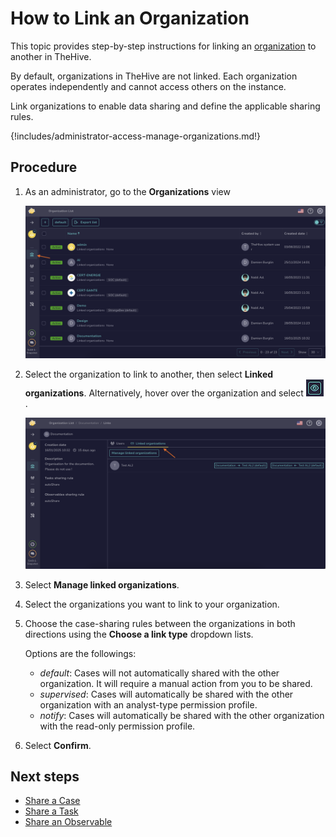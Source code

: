 # How to Link an Organization

This topic provides step-by-step instructions for linking an [organization](about-organizations.md) to another in TheHive.

By default, organizations in TheHive are not linked. Each organization operates independently and cannot access others on the instance.

Link organizations to enable data sharing and define the applicable sharing rules.

{!includes/administrator-access-manage-organizations.md!}

## Procedure

1. As an administrator, go to the **Organizations** view

    ![Organizations view](../../images/administration-guides/manage-organizations-organizations-view.png)

2. Select the organization to link to another, then select **Linked organizations**. Alternatively, hover over the organization and select ![Eye](../../images/administration-guides/manage-organizations-eye.png).

    ![Link an organization](../../images/administration-guides/link-an-organization.png)

3. Select **Manage linked organizations**.

4. Select the organizations you want to link to your organization.

5. Choose the case-sharing rules between the organizations in both directions using the **Choose a link type** dropdown lists.

    Options are the followings:
    - *default*: Cases will not automatically shared with the other organization. It will require a manual action from you to be shared.
    - *supervised*: Cases will automatically be shared with the other organization with an analyst-type permission profile.
    - *notify*: Cases will automatically be shared with the other organization with the read-only permission profile.

6. Select **Confirm**.
    
## Next steps

* [Share a Case](share-a-case.md)
* [Share a Task](../tasks/share-a-task.md)
* [Share an Observable](share-an-observable.md)